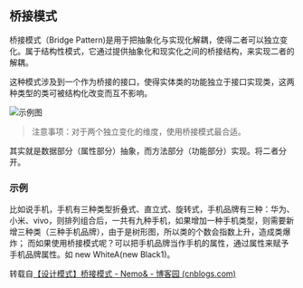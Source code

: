 ## 桥接模式

桥接模式（Bridge Pattern)是用于把抽象化与实现化解耦，使得二者可以独立变化。属于结构性模式，它通过提供抽象化和现实化之间的桥接结构，来实现二者的解耦。

这种模式涉及到一个作为桥接的接口，使得实体类的功能独立于接口实现类，这两种类型的类可被结构化改变而互不影响。

![示例图](C:/Users/luoj/Pictures/1542615-20200708170253205-1977956792.png)

> 注意事项：对于两个独立变化的维度，使用桥接模式最合适。

其实就是数据部分（属性部分）抽象，而方法部分（功能部分）实现。将二者分开。

### 示例

比如说手机，手机有三种类型折叠式、直立式、旋转式，手机品牌有三种：华为、小米、vivo，则排列组合后，一共有九种手机，如果增加一种手机类型，则需要新增三种类（三种手机品牌），由于是树形图，所以类的个数会指数上升，造成类爆炸；
而如果使用桥接模式呢？可以把手机品牌当作手机的属性，通过属性来赋予手机品牌属性。如 new WhiteA(new Black1)。

转载自[【设计模式】桥接模式 - Nemo& - 博客园 (cnblogs.com)](https://www.cnblogs.com/blknemo/p/13258185.html)